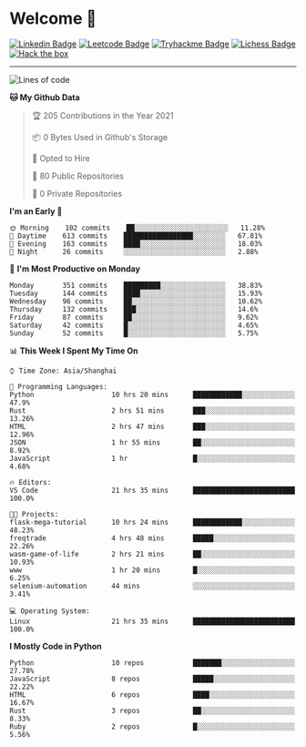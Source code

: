 # Welcome 👋

[![Linkedin Badge](https://img.shields.io/badge/-PedroTorres-blue?style=flat-square&logo=Linkedin&logoColor=white&link=https://www.linkedin.com/in/PedroTorres/)](https://www.linkedin.com/in/pedro-torres-cruz/)
[![Leetcode Badge](https://img.shields.io/badge/profile-leetcode-green)](https://leetcode.com/corfucinas/)
[![Tryhackme Badge](https://img.shields.io/badge/profile-tryhackme-blue)](https://tryhackme.com/p/Corfucinas/)
[![Lichess Badge](https://img.shields.io/badge/challenge_me-lichess-yellow)](https://lichess.org/@/Corfucinas)
[![Hack the box](https://img.shields.io/badge/hack_the_box-profile-red)](https://www.hackthebox.eu/profile/375826)

---

<!--START_SECTION:waka-->
![Lines of code](https://img.shields.io/badge/From%20Hello%20World%20I%27ve%20Written-1.4%20million%20lines%20of%20code-blue)

**🐱 My Github Data** 

> 🏆 205 Contributions in the Year 2021
 > 
> 📦 0 Bytes Used in Github's Storage 
 > 
> 💼 Opted to Hire
 > 
> 📜 80 Public Repositories 
 > 
> 🔑 0 Private Repositories  
 > 
**I'm an Early 🐤** 

```text
🌞 Morning    102 commits    ██░░░░░░░░░░░░░░░░░░░░░░░   11.28% 
🌆 Daytime    613 commits    █████████████████░░░░░░░░   67.81% 
🌃 Evening    163 commits    ████░░░░░░░░░░░░░░░░░░░░░   18.03% 
🌙 Night      26 commits     ░░░░░░░░░░░░░░░░░░░░░░░░░   2.88%

```
📅 **I'm Most Productive on Monday** 

```text
Monday       351 commits    █████████░░░░░░░░░░░░░░░░   38.83% 
Tuesday      144 commits    ████░░░░░░░░░░░░░░░░░░░░░   15.93% 
Wednesday    96 commits     ██░░░░░░░░░░░░░░░░░░░░░░░   10.62% 
Thursday     132 commits    ███░░░░░░░░░░░░░░░░░░░░░░   14.6% 
Friday       87 commits     ██░░░░░░░░░░░░░░░░░░░░░░░   9.62% 
Saturday     42 commits     █░░░░░░░░░░░░░░░░░░░░░░░░   4.65% 
Sunday       52 commits     █░░░░░░░░░░░░░░░░░░░░░░░░   5.75%

```


📊 **This Week I Spent My Time On** 

```text
⌚︎ Time Zone: Asia/Shanghai

💬 Programming Languages: 
Python                   10 hrs 20 mins      ████████████░░░░░░░░░░░░░   47.9% 
Rust                     2 hrs 51 mins       ███░░░░░░░░░░░░░░░░░░░░░░   13.26% 
HTML                     2 hrs 47 mins       ███░░░░░░░░░░░░░░░░░░░░░░   12.96% 
JSON                     1 hr 55 mins        ██░░░░░░░░░░░░░░░░░░░░░░░   8.92% 
JavaScript               1 hr                █░░░░░░░░░░░░░░░░░░░░░░░░   4.68%

🔥 Editors: 
VS Code                  21 hrs 35 mins      █████████████████████████   100.0%

🐱‍💻 Projects: 
flask-mega-tutorial      10 hrs 24 mins      ████████████░░░░░░░░░░░░░   48.23% 
freqtrade                4 hrs 48 mins       █████░░░░░░░░░░░░░░░░░░░░   22.26% 
wasm-game-of-life        2 hrs 21 mins       ██░░░░░░░░░░░░░░░░░░░░░░░   10.93% 
www                      1 hr 20 mins        █░░░░░░░░░░░░░░░░░░░░░░░░   6.25% 
selenium-automation      44 mins             ░░░░░░░░░░░░░░░░░░░░░░░░░   3.41%

💻 Operating System: 
Linux                    21 hrs 35 mins      █████████████████████████   100.0%

```

**I Mostly Code in Python** 

```text
Python                   10 repos            ███████░░░░░░░░░░░░░░░░░░   27.78% 
JavaScript               8 repos             █████░░░░░░░░░░░░░░░░░░░░   22.22% 
HTML                     6 repos             ████░░░░░░░░░░░░░░░░░░░░░   16.67% 
Rust                     3 repos             ██░░░░░░░░░░░░░░░░░░░░░░░   8.33% 
Ruby                     2 repos             █░░░░░░░░░░░░░░░░░░░░░░░░   5.56%

```



<!--END_SECTION:waka-->
